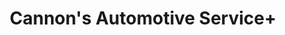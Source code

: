 ---
title: "Cannon's Automotive Service+"
url: /la-porte/cannons-automotive-service/
shop: car repair
---